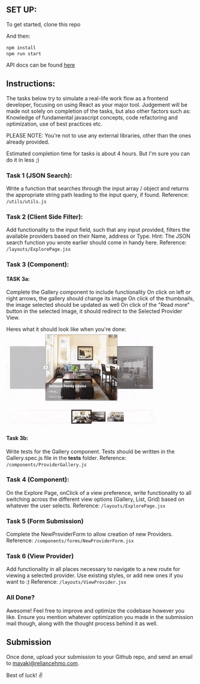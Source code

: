 ## SET UP:
To get started, clone this repo


And then:
```
npm install
npm run start
```

API docs can be found [here](https://bitbucket.org/kangpeinc/front-dev-interview/src/master/doc/API.md)

## Instructions:
The tasks below try to simulate a real-life work flow as a frontend developer, focusing on using React as your major tool. Judgement will be made not solely on completion of the tasks, but also other factors such as: Knowledge of fundamental javascript concepts, code refactoring and optimization, use of best practices etc.

PLEASE NOTE: You're not to use any external libraries, other than the ones already provided.

Estimated completion time for tasks is about 4 hours. But I'm sure you can do it in less ;)

### Task 1 (JSON Search):
Write a function that searches through the input array / object
and returns the appropriate string path leading to the input query, if found.
Reference: `/utils/utils.js`

### Task 2 (Client Side Filter):
Add functionality to the input field, such that any input provided, filters the available providers based on their Name, address or Type. 
Hint: The JSON search function you wrote earlier should come in handy here.
Reference: `/layouts/ExplorePage.jsx`

### Task 3 (Component):
#### TASK 3a:
Complete the Gallery component to include functionality
On click on left or right arrows, the gallery should change its image
On click of the thumbnails, the image selected should be updated as well
On click of the "Read more" button in the selected Image, it should redirect to the Selected Provider View.

Heres what it should look like when you're done:
![alt text](src/gallery.gif "Gallery Component")



#### Task 3b:
Write tests for the Gallery component. Tests should be written in the Gallery.spec.js file in the __tests__ folder.
Reference: `/components/ProviderGallery.js`

### Task 4 (Component):
On the Explore Page, onClick of a view preference, write functionality to all switching across the different view options (Gallery, List, Grid) based on whatever the user selects.
Reference: `/layouts/ExplorePage.jsx`

### Task 5 (Form Submission)
Complete the NewProviderForm to allow creation of new Providers.
Reference:
`/components/forms/NewProviderForm.jsx`

### Task 6 (View Provider)
Add functionality in all places necessary to navigate to a new route for viewing a selected provider.
Use existing styles, or add new ones if you want to :)
Reference:
`/layouts/ViewProvider.jsx`


### All Done?
Awesome! Feel free to improve and optimize the codebase however you like. Ensure you mention whatever optimization you made in the submission mail though, along with the thought process behind it as well.

## Submission
Once done, upload your submission to your Github repo, and send an email to [mayaki@reliancehmo.com]().

Best of luck! :v:
